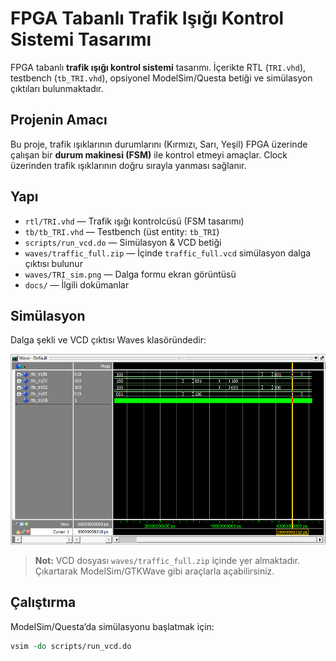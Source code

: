 # FPGA Tabanlı Trafik Işığı Kontrol Sistemi Tasarımı

FPGA tabanlı **trafik ışığı kontrol sistemi** tasarımı. İçerikte RTL (`TRI.vhd`), testbench (`tb_TRI.vhd`),
opsiyonel ModelSim/Questa betiği ve simülasyon çıktıları bulunmaktadır.

## Projenin Amacı
Bu proje, trafik ışıklarının durumlarını (Kırmızı, Sarı, Yeşil) FPGA üzerinde çalışan bir
**durum makinesi (FSM)** ile kontrol etmeyi amaçlar. Clock üzerinden trafik ışıklarının 
doğru sırayla yanması sağlanır. 

## Yapı
- `rtl/TRI.vhd` — Trafik ışığı kontrolcüsü (FSM tasarımı)
- `tb/tb_TRI.vhd` — Testbench (üst entity: `tb_TRI`)
- `scripts/run_vcd.do` — Simülasyon & VCD betiği
- `waves/traffic_full.zip` — İçinde `traffic_full.vcd` simülasyon dalga çıktısı bulunur
- `waves/TRI_sim.png` — Dalga formu ekran görüntüsü
- `docs/` — İlgili dokümanlar

## Simülasyon
Dalga şekli ve VCD çıktısı Waves klasöründedir:

![TRI dalga şekli](Waves/TRI_sim.png)

> **Not:** VCD dosyası `waves/traffic_full.zip` içinde yer almaktadır. Çıkartarak ModelSim/GTKWave gibi araçlarla açabilirsiniz.

## Çalıştırma
ModelSim/Questa’da simülasyonu başlatmak için:
```tcl
vsim -do scripts/run_vcd.do
